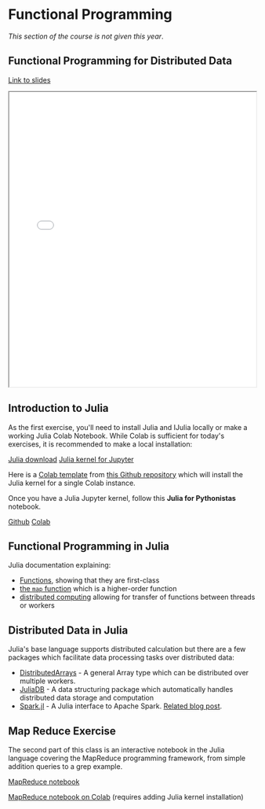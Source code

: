 # Functional Programming

_This section of the course is not given this year_.

## Functional Programming for Distributed Data

[Link to slides](slides/2_2_functional_programming.html)

<iframe
  src="slides/2_2_functional_programming.html"
  style="width:100%; height:600px;"
></iframe>

## Introduction to Julia

As the first exercise, you'll need to install Julia and IJulia locally or make a working Julia Colab Notebook. While Colab is sufficient for today's exercises, it is recommended to make a local installation:

[Julia download](https://julialang.org/downloads/)
[Julia kernel for Jupyter](https://github.com/JuliaLang/IJulia.jl)

Here is a [Colab template](https://colab.research.google.com/github/ageron/julia_notebooks/blob/master/Julia_Colab_Notebook_Template.ipynb) from [this Github repository](https://github.com/ageron/julia_notebooks) which will install the Julia kernel for a single Colab instance.

Once you have a Julia Jupyter kernel, follow this **Julia for Pythonistas** notebook.

[Github](https://github.com/ageron/julia_notebooks/blob/master/Julia_for_Pythonistas.ipynb)
[Colab](https://colab.research.google.com/github/ageron/julia_notebooks/blob/master/Julia_for_Pythonistas.ipynb)

## Functional Programming in Julia

Julia documentation explaining:

+ [Functions](https://docs.julialang.org/en/v1/manual/functions/), showing that they are first-class
+ [the `map` function](https://docs.julialang.org/en/v1/base/collections/#Base.map) which is a higher-order function
+ [distributed computing](https://docs.julialang.org/en/v1/manual/distributed-computing/) allowing for transfer of functions between threads or workers

## Distributed Data in Julia

Julia's base language supports distributed calculation but there are a few packages which facilitate data processing tasks over distributed data: 

+ [DistributedArrays](https://github.com/JuliaParallel/DistributedArrays.jl) - A general Array type which can be distributed over multiple workers.
+ [JuliaDB](https://juliadb.org/) - A data structuring package which automatically handles distributed data storage and computation
+ [Spark.jl](https://github.com/dfdx/Spark.jl) - A Julia interface to Apache Spark. [Related blog post](https://juliacomputing.com/blog/2020/06/julia-spark/).

## Map Reduce Exercise

The second part of this class is an interactive notebook in the Julia language
covering the MapReduce programming framework, from simple addition queries to a grep example.

[MapReduce notebook](https://github.com/SupaeroDataScience/DE/blob/master/notebooks/Introduction%20to%20MapReduce.ipynb)

[MapReduce notebook on Colab](https://colab.research.google.com/github/SupaeroDataScience/DE/blob/master/notebooks/Introduction%20to%20MapReduce.ipynb) (requires adding Julia kernel installation)